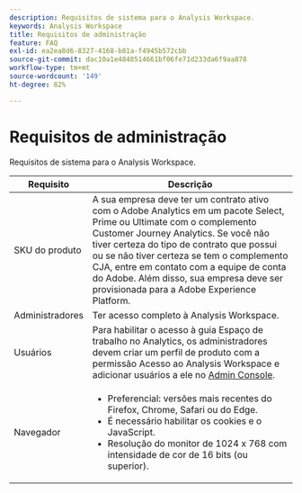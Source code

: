 ```yaml
---
description: Requisitos de sistema para o Analysis Workspace.
keywords: Analysis Workspace
title: Requisitos de administração
feature: FAQ
exl-id: ea2ea8d6-8327-4168-b81a-f4945b572cbb
source-git-commit: dac10a1e4848514661bf06fe71d233da6f9aa878
workflow-type: tm+mt
source-wordcount: '149'
ht-degree: 82%

---
```


# Requisitos de administração

Requisitos de sistema para o Analysis Workspace.

| Requisito | Descrição |
|--- |--- |
| SKU do produto | A sua empresa deve ter um contrato ativo com o Adobe Analytics em um pacote Select, Prime ou Ultimate com o complemento Customer Journey Analytics. Se você não tiver certeza do tipo de contrato que possui ou se não tiver certeza se tem o complemento CJA, entre em contato com a equipe de conta do Adobe. Além disso, sua empresa deve ser provisionada para a Adobe Experience Platform. |
| Administradores | Ter acesso completo à Analysis Workspace. |
| Usuários | Para habilitar o acesso à guia Espaço de trabalho no Analytics, os administradores devem criar um perfil de produto com a permissão Acesso ao Analysis Workspace e adicionar usuários a ele no [Admin Console](https://experienceleague.adobe.com/docs/analytics/admin/admin-console/permissions/product-profile.html?lang=pt-BR). |
| Navegador | <ul><li>Preferencial: versões mais recentes do Firefox, Chrome, Safari ou do Edge.</li><li>É necessário habilitar os cookies e o JavaScript.</li><li>Resolução do monitor de 1024 x 768 com intensidade de cor de 16 bits (ou superior).</li></ul> |
